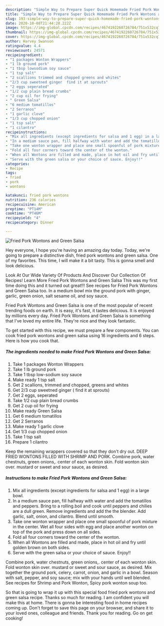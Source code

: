 ```yaml
---
description: "Simple Way to Prepare Super Quick Homemade Fried Pork Wontons and Green Salsa"
title: "Simple Way to Prepare Super Quick Homemade Fried Pork Wontons and Green Salsa"
slug: 193-simple-way-to-prepare-super-quick-homemade-fried-pork-wontons-and-green-salsa
date: 2020-10-08T21:44:28.222Z
image: https://img-global.cpcdn.com/recipes/4674192260726784/751x532cq70/fried-pork-wontons-and-green-salsa-recipe-main-photo.jpg
thumbnail: https://img-global.cpcdn.com/recipes/4674192260726784/751x532cq70/fried-pork-wontons-and-green-salsa-recipe-main-photo.jpg
cover: https://img-global.cpcdn.com/recipes/4674192260726784/751x532cq70/fried-pork-wontons-and-green-salsa-recipe-main-photo.jpg
author: Harvey Swanson
ratingvalue: 4.4
reviewcount: 24571
recipeingredient:
- "1 packages Wonton Wrappers"
- "1 lb ground pork"
- "1 tbsp lowsodium soy sauce"
- "1 tsp salt"
- "2 scallions trimmed and chopped greens and whites"
- "2/3 cup sweetned ginger  find it at sprouts"
- "2 eggs seperated"
- "1/2 cup plain bread crumbs"
- "2 cup oil for frying"
- " Green Salsa"
- "6 medium tomatillos"
- "2 Serranos"
- "1 garlic clove"
- "1/3 cup chopped onion"
- "1 tsp salt"
- "1 cilantro"
recipeinstructions:
- "Mix all ingredients (except ingredients for salsa and 1 egg) in a large bowl."
- "In a medium sauce pan, fill halfway with water and add the tomatillos and peppers. Bring to a rolling.boil and cook until peppers and chilies are a dull green. Remove ingredients and add the the blender. Add garlic, salt, onion, and cilantro. Blend until smooth."
- "Take one wonton wrapper and place one small spoonful of pork mixture in the center. Wet all four sides with egg and place another wonton on top of the pork and press down on all sides."
- "Fold all four corners toward the center of the wonton."
- "When all Wontons are filled and made, place in hot oil and fry until golden brown on both sides."
- "Serve with the green salsa or your choice of sauce. Enjoy!!"
categories:
- Recipe
tags:
- fried
- pork
- wontons

katakunci: fried pork wontons 
nutrition: 236 calories
recipecuisine: American
preptime: "PT14M"
cooktime: "PT46M"
recipeyield: "4"
recipecategory: Dinner

---
```



![Fried Pork Wontons and Green Salsa](https://img-global.cpcdn.com/recipes/4674192260726784/751x532cq70/fried-pork-wontons-and-green-salsa-recipe-main-photo.jpg)

Hey everyone, I hope you're having an amazing day today. Today, we're going to prepare a distinctive dish, fried pork wontons and green salsa. One of my favorites. This time, I will make it a bit tasty. This is gonna smell and look delicious.

Look At Our Wide Variety Of Products And Discover Our Collection Of Recipes! Learn More Fried Pork Wontons and Green Salsa This was my first time doing this and it turned out great!!! See recipes for Fried Pork Wontons and Green Salsa too. In a medium bowl mix the ground pork with ginger, garlic, green onion, salt sesame oil, and soy sauce.

Fried Pork Wontons and Green Salsa is one of the most popular of recent trending foods on earth. It is easy, it's fast, it tastes delicious. It is enjoyed by millions every day. Fried Pork Wontons and Green Salsa is something that I've loved my entire life. They're nice and they look fantastic.


To get started with this recipe, we must prepare a few components. You can cook fried pork wontons and green salsa using 16 ingredients and 6 steps. Here is how you cook that.

<!--inarticleads1-->

##### The ingredients needed to make Fried Pork Wontons and Green Salsa:

1. Take 1 packages Wonton Wrappers
1. Take 1 lb ground pork
1. Take 1 tbsp low-sodium soy sauce
1. Make ready 1 tsp salt
1. Get 2 scallions, trimmed and chopped, greens and whites
1. Get 2/3 cup sweetned ginger ( find it at sprouts)
1. Get 2 eggs, seperated
1. Take 1/2 cup plain bread crumbs
1. Get 2 cup oil for frying
1. Make ready  Green Salsa
1. Get 6 medium tomatillos
1. Get 2 Serranos
1. Make ready 1 garlic clove
1. Get 1/3 cup chopped onion
1. Take 1 tsp salt
1. Prepare 1 cilantro


Keep the remaining wrappers covered so that they don&#39;t dry out. DEEP FRIED WONTONS FILLED WITH SHRIMP AND PORK. Combine pork, water chestnuts, green onions,. center of each wonton skin. Fold wonton skin over. mustard or sweet and sour sauce, as desired. 

<!--inarticleads2-->

##### Instructions to make Fried Pork Wontons and Green Salsa:

1. Mix all ingredients (except ingredients for salsa and 1 egg) in a large bowl.
1. In a medium sauce pan, fill halfway with water and add the tomatillos and peppers. Bring to a rolling.boil and cook until peppers and chilies are a dull green. Remove ingredients and add the the blender. Add garlic, salt, onion, and cilantro. Blend until smooth.
1. Take one wonton wrapper and place one small spoonful of pork mixture in the center. Wet all four sides with egg and place another wonton on top of the pork and press down on all sides.
1. Fold all four corners toward the center of the wonton.
1. When all Wontons are filled and made, place in hot oil and fry until golden brown on both sides.
1. Serve with the green salsa or your choice of sauce. Enjoy!!


Combine pork, water chestnuts, green onions,. center of each wonton skin. Fold wonton skin over. mustard or sweet and sour sauce, as desired. Mix together the ground pork, celery, carrot, onion, and garlic in a bowl. Season with salt, pepper, and soy sauce; mix with your hands until well blended. See recipes for Shrimp and Pork Wonton, Spicy pork wonton soup too. 

So that is going to wrap it up with this special food fried pork wontons and green salsa recipe. Thanks so much for reading. I am confident you will make this at home. There is gonna be interesting food in home recipes coming up. Don't forget to save this page on your browser, and share it to your loved ones, colleague and friends. Thank you for reading. Go on get cooking!
